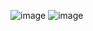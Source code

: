 ![image](https://github.com/user-attachments/assets/74cc883b-df17-46d9-a4cc-280155ef612a)
![image](https://github.com/user-attachments/assets/2b304b77-4079-4aad-ab86-84ef5b4a3f78)


